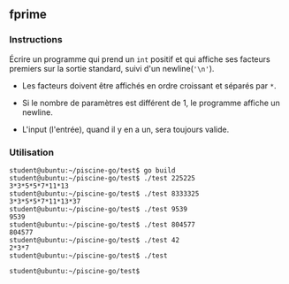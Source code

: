 ## fprime

### Instructions

Écrire un programme qui prend un `int` positif et qui affiche ses facteurs premiers sur la sortie standard, suivi d'un newline(`'\n'`).

- Les facteurs doivent être affichés en ordre croissant et séparés par `*`.

- Si le nombre de paramètres est différent de 1, le programme affiche un newline.

- L'input (l'entrée), quand il y en a un, sera toujours valide.

### Utilisation

```console
student@ubuntu:~/piscine-go/test$ go build
student@ubuntu:~/piscine-go/test$ ./test 225225
3*3*5*5*7*11*13
student@ubuntu:~/piscine-go/test$ ./test 8333325
3*3*5*5*7*11*13*37
student@ubuntu:~/piscine-go/test$ ./test 9539
9539
student@ubuntu:~/piscine-go/test$ ./test 804577
804577
student@ubuntu:~/piscine-go/test$ ./test 42
2*3*7
student@ubuntu:~/piscine-go/test$ ./test

student@ubuntu:~/piscine-go/test$
```
